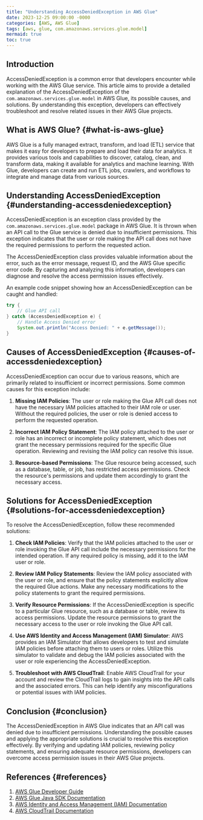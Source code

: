 ```yaml
---
title: "Understanding AccessDeniedException in AWS Glue"
date: 2023-12-25 09:00:00 -0000
categories: [AWS, AWS Glue]
tags: [aws, glue, com.amazonaws.services.glue.model]
mermaid: true
toc: true
---
```


## Introduction

AccessDeniedException is a common error that developers encounter while working with the AWS Glue service. This article aims to provide a detailed explanation of the AccessDeniedException of the `com.amazonaws.services.glue.model` in AWS Glue, its possible causes, and solutions. By understanding this exception, developers can effectively troubleshoot and resolve related issues in their AWS Glue projects.


## What is AWS Glue? {#what-is-aws-glue}

AWS Glue is a fully managed extract, transform, and load (ETL) service that makes it easy for developers to prepare and load their data for analytics. It provides various tools and capabilities to discover, catalog, clean, and transform data, making it available for analytics and machine learning. With Glue, developers can create and run ETL jobs, crawlers, and workflows to integrate and manage data from various sources.

## Understanding AccessDeniedException {#understanding-accessdeniedexception}

AccessDeniedException is an exception class provided by the `com.amazonaws.services.glue.model` package in AWS Glue. It is thrown when an API call to the Glue service is denied due to insufficient permissions. This exception indicates that the user or role making the API call does not have the required permissions to perform the requested action.

The AccessDeniedException class provides valuable information about the error, such as the error message, request ID, and the AWS Glue specific error code. By capturing and analyzing this information, developers can diagnose and resolve the access permission issues effectively.

An example code snippet showing how an AccessDeniedException can be caught and handled:

```java
try {
    // Glue API call
} catch (AccessDeniedException e) {
    // Handle Access Denied error
    System.out.println("Access Denied: " + e.getMessage());
}
```

## Causes of AccessDeniedException {#causes-of-accessdeniedexception}

AccessDeniedException can occur due to various reasons, which are primarily related to insufficient or incorrect permissions. Some common causes for this exception include:

1. **Missing IAM Policies**: The user or role making the Glue API call does not have the necessary IAM policies attached to their IAM role or user. Without the required policies, the user or role is denied access to perform the requested operation.

2. **Incorrect IAM Policy Statement**: The IAM policy attached to the user or role has an incorrect or incomplete policy statement, which does not grant the necessary permissions required for the specific Glue operation. Reviewing and revising the IAM policy can resolve this issue.

3. **Resource-based Permissions**: The Glue resource being accessed, such as a database, table, or job, has restricted access permissions. Check the resource's permissions and update them accordingly to grant the necessary access.

## Solutions for AccessDeniedException {#solutions-for-accessdeniedexception}

To resolve the AccessDeniedException, follow these recommended solutions:

1. **Check IAM Policies**: Verify that the IAM policies attached to the user or role invoking the Glue API call include the necessary permissions for the intended operation. If any required policy is missing, add it to the IAM user or role.

2. **Review IAM Policy Statements**: Review the IAM policy associated with the user or role, and ensure that the policy statements explicitly allow the required Glue actions. Make any necessary modifications to the policy statements to grant the required permissions.

3. **Verify Resource Permissions**: If the AccessDeniedException is specific to a particular Glue resource, such as a database or table, review its access permissions. Update the resource permissions to grant the necessary access to the user or role invoking the Glue API call.

4. **Use AWS Identity and Access Management (IAM) Simulator**: AWS provides an IAM Simulator that allows developers to test and simulate IAM policies before attaching them to users or roles. Utilize this simulator to validate and debug the IAM policies associated with the user or role experiencing the AccessDeniedException.

5. **Troubleshoot with AWS CloudTrail**: Enable AWS CloudTrail for your account and review the CloudTrail logs to gain insights into the API calls and the associated errors. This can help identify any misconfigurations or potential issues with IAM policies.

## Conclusion {#conclusion}

The AccessDeniedException in AWS Glue indicates that an API call was denied due to insufficient permissions. Understanding the possible causes and applying the appropriate solutions is crucial to resolve this exception effectively. By verifying and updating IAM policies, reviewing policy statements, and ensuring adequate resource permissions, developers can overcome access permission issues in their AWS Glue projects.

## References {#references}

1. [AWS Glue Developer Guide](https://docs.aws.amazon.com/glue/latest/dg/what-is-glue.html)
2. [AWS Glue Java SDK Documentation](https://docs.aws.amazon.com/AWSJavaSDK/latest/javadoc/com/amazonaws/services/glue/model/AccessDeniedException.html)
3. [AWS Identity and Access Management (IAM) Documentation](https://docs.aws.amazon.com/iam/index.html)
4. [AWS CloudTrail Documentation](https://docs.aws.amazon.com/awscloudtrail/latest/userguide/cloudtrail-user-guide.html)
